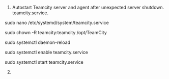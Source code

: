 1. Autostart Teamcity server and agent after unexpected server shutdown. teamcity.service. 

sudo nano /etc/systemd/system/teamcity.service

sudo chown -R teamcity:teamcity /opt/TeamCity

sudo systemctl daemon-reload

sudo systemctl enable teamcity.service

sudo systemctl start teamcity.service

2.